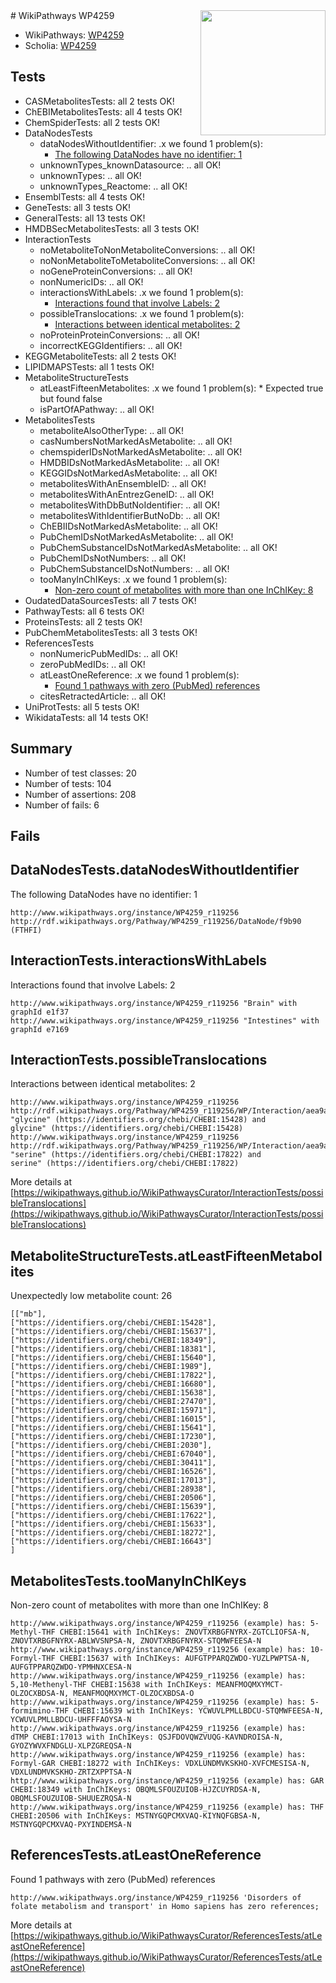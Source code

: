 <img style="float: right; width: 200px" src="https://upload.wikimedia.org/wikipedia/commons/thumb/8/83/Wplogo_with_text_500.png/640px-Wplogo_with_text_500.png" />
# WikiPathways WP4259

* WikiPathways: [WP4259](https://new.wikipathways.org/pathways/WP4259)
* Scholia: [WP4259](https://scholia.toolforge.org/wikipathways/WP4259)
## Tests
* CASMetabolitesTests: all 2 tests OK!
* ChEBIMetabolitesTests: all 4 tests OK!
* ChemSpiderTests: all 2 tests OK!
* DataNodesTests
    * dataNodesWithoutIdentifier: .x we found 1 problem(s):
        * [The following DataNodes have no identifier: 1](#d2d32fa0)
    * unknownTypes_knownDatasource: .. all OK!
    * unknownTypes: .. all OK!
    * unknownTypes_Reactome: .. all OK!
* EnsemblTests: all 4 tests OK!
* GeneTests: all 3 tests OK!
* GeneralTests: all 13 tests OK!
* HMDBSecMetabolitesTests: all 3 tests OK!
* InteractionTests
    * noMetaboliteToNonMetaboliteConversions: .. all OK!
    * noNonMetaboliteToMetaboliteConversions: .. all OK!
    * noGeneProteinConversions: .. all OK!
    * nonNumericIDs: .. all OK!
    * interactionsWithLabels: .x we found 1 problem(s):
        * [Interactions found that involve Labels: 2](#630d2679)
    * possibleTranslocations: .x we found 1 problem(s):
        * [Interactions between identical metabolites: 2](#d59038c5)
    * noProteinProteinConversions: .. all OK!
    * incorrectKEGGIdentifiers: .. all OK!
* KEGGMetaboliteTests: all 2 tests OK!
* LIPIDMAPSTests: all 1 tests OK!
* MetaboliteStructureTests
    * atLeastFifteenMetabolites: .x we found 1 problem(s):
            * Expected true but found false
    * isPartOfAPathway: .. all OK!
* MetabolitesTests
    * metaboliteAlsoOtherType: .. all OK!
    * casNumbersNotMarkedAsMetabolite: .. all OK!
    * chemspiderIDsNotMarkedAsMetabolite: .. all OK!
    * HMDBIDsNotMarkedAsMetabolite: .. all OK!
    * KEGGIDsNotMarkedAsMetabolite: .. all OK!
    * metabolitesWithAnEnsembleID: .. all OK!
    * metabolitesWithAnEntrezGeneID: .. all OK!
    * metabolitesWithDbButNoIdentifier: .. all OK!
    * metabolitesWithIdentifierButNoDb: .. all OK!
    * ChEBIIDsNotMarkedAsMetabolite: .. all OK!
    * PubChemIDsNotMarkedAsMetabolite: .. all OK!
    * PubChemSubstanceIDsNotMarkedAsMetabolite: .. all OK!
    * PubChemIDsNotNumbers: .. all OK!
    * PubChemSubstanceIDsNotNumbers: .. all OK!
    * tooManyInChIKeys: .x we found 1 problem(s):
        * [Non-zero count of metabolites with more than one InChIKey: 8](#a4e40385)
* OudatedDataSourcesTests: all 7 tests OK!
* PathwayTests: all 6 tests OK!
* ProteinsTests: all 2 tests OK!
* PubChemMetabolitesTests: all 3 tests OK!
* ReferencesTests
    * nonNumericPubMedIDs: .. all OK!
    * zeroPubMedIDs: .. all OK!
    * atLeastOneReference: .x we found 1 problem(s):
        * [Found 1 pathways with zero (PubMed) references](#d0a459f0)
    * citesRetractedArticle: .. all OK!
* UniProtTests: all 5 tests OK!
* WikidataTests: all 14 tests OK!


## Summary

* Number of test classes: 20
* Number of tests: 104
* Number of assertions: 208
* Number of fails: 6

## Fails

<a name="d2d32fa0" />

## DataNodesTests.dataNodesWithoutIdentifier

The following DataNodes have no identifier: 1
```
http://www.wikipathways.org/instance/WP4259_r119256 http://rdf.wikipathways.org/Pathway/WP4259_r119256/DataNode/f9b90 (FTHFI)
```

<a name="630d2679" />

## InteractionTests.interactionsWithLabels

Interactions found that involve Labels: 2
```
http://www.wikipathways.org/instance/WP4259_r119256 "Brain" with graphId e1f37
http://www.wikipathways.org/instance/WP4259_r119256 "Intestines" with graphId e7169
```

<a name="d59038c5" />

## InteractionTests.possibleTranslocations

Interactions between identical metabolites: 2
```
http://www.wikipathways.org/instance/WP4259_r119256 http://rdf.wikipathways.org/Pathway/WP4259_r119256/WP/Interaction/aea9a "glycine" (https://identifiers.org/chebi/CHEBI:15428) and 
glycine" (https://identifiers.org/chebi/CHEBI:15428)
http://www.wikipathways.org/instance/WP4259_r119256 http://rdf.wikipathways.org/Pathway/WP4259_r119256/WP/Interaction/aea9a "serine" (https://identifiers.org/chebi/CHEBI:17822) and 
serine" (https://identifiers.org/chebi/CHEBI:17822)
```

More details at [https://wikipathways.github.io/WikiPathwaysCurator/InteractionTests/possibleTranslocations](https://wikipathways.github.io/WikiPathwaysCurator/InteractionTests/possibleTranslocations)

<a name="3b0f97e1" />

## MetaboliteStructureTests.atLeastFifteenMetabolites

Unexpectedly low metabolite count: 26

```
[["mb"],
["https://identifiers.org/chebi/CHEBI:15428"],
["https://identifiers.org/chebi/CHEBI:15637"],
["https://identifiers.org/chebi/CHEBI:18349"],
["https://identifiers.org/chebi/CHEBI:18381"],
["https://identifiers.org/chebi/CHEBI:15640"],
["https://identifiers.org/chebi/CHEBI:1989"],
["https://identifiers.org/chebi/CHEBI:17822"],
["https://identifiers.org/chebi/CHEBI:16680"],
["https://identifiers.org/chebi/CHEBI:15638"],
["https://identifiers.org/chebi/CHEBI:27470"],
["https://identifiers.org/chebi/CHEBI:15971"],
["https://identifiers.org/chebi/CHEBI:16015"],
["https://identifiers.org/chebi/CHEBI:15641"],
["https://identifiers.org/chebi/CHEBI:17230"],
["https://identifiers.org/chebi/CHEBI:2030"],
["https://identifiers.org/chebi/CHEBI:67040"],
["https://identifiers.org/chebi/CHEBI:30411"],
["https://identifiers.org/chebi/CHEBI:16526"],
["https://identifiers.org/chebi/CHEBI:17013"],
["https://identifiers.org/chebi/CHEBI:28938"],
["https://identifiers.org/chebi/CHEBI:20506"],
["https://identifiers.org/chebi/CHEBI:15639"],
["https://identifiers.org/chebi/CHEBI:17622"],
["https://identifiers.org/chebi/CHEBI:15633"],
["https://identifiers.org/chebi/CHEBI:18272"],
["https://identifiers.org/chebi/CHEBI:16643"]
]
```

<a name="a4e40385" />

## MetabolitesTests.tooManyInChIKeys

Non-zero count of metabolites with more than one InChIKey: 8
```
http://www.wikipathways.org/instance/WP4259_r119256 (example) has: 5-Methyl-THF CHEBI:15641 with InChIKeys: ZNOVTXRBGFNYRX-ZGTCLIOFSA-N, ZNOVTXRBGFNYRX-ABLWVSNPSA-N, ZNOVTXRBGFNYRX-STQMWFEESA-N
http://www.wikipathways.org/instance/WP4259_r119256 (example) has: 10-Formyl-THF CHEBI:15637 with InChIKeys: AUFGTPPARQZWDO-YUZLPWPTSA-N, AUFGTPPARQZWDO-YPMHNXCESA-N
http://www.wikipathways.org/instance/WP4259_r119256 (example) has: 5,10-Methenyl-THF CHEBI:15638 with InChIKeys: MEANFMOQMXYMCT-OLZOCXBDSA-N, MEANFMOQMXYMCT-OLZOCXBDSA-O
http://www.wikipathways.org/instance/WP4259_r119256 (example) has: 5-formimino-THF CHEBI:15639 with InChIKeys: YCWUVLPMLLBDCU-STQMWFEESA-N, YCWUVLPMLLBDCU-UHFFFAOYSA-N
http://www.wikipathways.org/instance/WP4259_r119256 (example) has: dTMP CHEBI:17013 with InChIKeys: QSJFDOVQWZVUQG-KAVNDROISA-N, GYOZYWVXFNDGLU-XLPZGREQSA-N
http://www.wikipathways.org/instance/WP4259_r119256 (example) has: Formyl-GAR CHEBI:18272 with InChIKeys: VDXLUNDMVKSKHO-XVFCMESISA-N, VDXLUNDMVKSKHO-ZRTZXPPTSA-N
http://www.wikipathways.org/instance/WP4259_r119256 (example) has: GAR CHEBI:18349 with InChIKeys: OBQMLSFOUZUIOB-HJZCUYRDSA-N, OBQMLSFOUZUIOB-SHUUEZRQSA-N
http://www.wikipathways.org/instance/WP4259_r119256 (example) has: THF CHEBI:20506 with InChIKeys: MSTNYGQPCMXVAQ-KIYNQFGBSA-N, MSTNYGQPCMXVAQ-PXYINDEMSA-N
```

<a name="d0a459f0" />

## ReferencesTests.atLeastOneReference

Found 1 pathways with zero (PubMed) references
```
http://www.wikipathways.org/instance/WP4259_r119256 'Disorders of folate metabolism and transport' in Homo sapiens has zero references; 
```

More details at [https://wikipathways.github.io/WikiPathwaysCurator/ReferencesTests/atLeastOneReference](https://wikipathways.github.io/WikiPathwaysCurator/ReferencesTests/atLeastOneReference)

